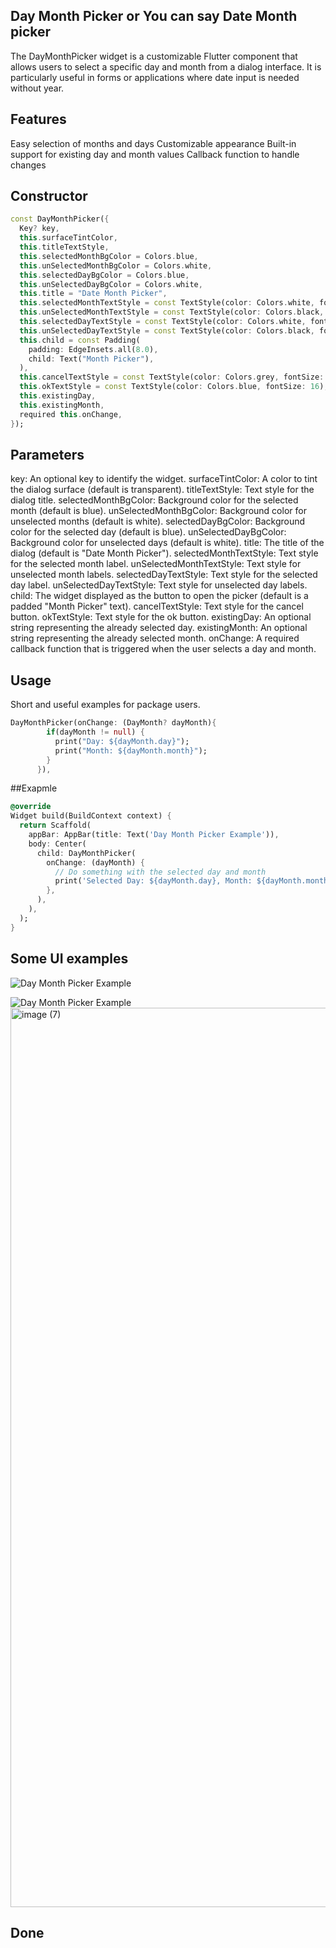 <!--
This README describes the package. If you publish this package to pub.dev,
this README's contents appear on the landing page for your package.

For information about how to write a good package README, see the guide for
[writing package pages](https://dart.dev/guides/libraries/writing-package-pages).

For general information about developing packages, see the Dart guide for
[creating packages](https://dart.dev/guides/libraries/create-library-packages)
and the Flutter guide for
[developing packages and plugins](https://flutter.dev/developing-packages).
-->

## Day Month Picker or You can say Date Month picker
The DayMonthPicker widget is a customizable Flutter component that allows users to select a specific day and month from a dialog interface. It is particularly useful in forms or applications where date input is needed without year.

## Features

Easy selection of months and days
Customizable appearance
Built-in support for existing day and month values
Callback function to handle changes

## Constructor
```dart
const DayMonthPicker({
  Key? key,
  this.surfaceTintColor,
  this.titleTextStyle,
  this.selectedMonthBgColor = Colors.blue,
  this.unSelectedMonthBgColor = Colors.white,
  this.selectedDayBgColor = Colors.blue,
  this.unSelectedDayBgColor = Colors.white,
  this.title = "Date Month Picker",
  this.selectedMonthTextStyle = const TextStyle(color: Colors.white, fontSize: 14),
  this.unSelectedMonthTextStyle = const TextStyle(color: Colors.black, fontSize: 14),
  this.selectedDayTextStyle = const TextStyle(color: Colors.white, fontSize: 12),
  this.unSelectedDayTextStyle = const TextStyle(color: Colors.black, fontSize: 12),
  this.child = const Padding(
    padding: EdgeInsets.all(8.0),
    child: Text("Month Picker"),
  ),
  this.cancelTextStyle = const TextStyle(color: Colors.grey, fontSize: 16),
  this.okTextStyle = const TextStyle(color: Colors.blue, fontSize: 16),
  this.existingDay,
  this.existingMonth,
  required this.onChange,
});
```
## Parameters
key: An optional key to identify the widget.
surfaceTintColor: A color to tint the dialog surface (default is transparent).
titleTextStyle: Text style for the dialog title.
selectedMonthBgColor: Background color for the selected month (default is blue).
unSelectedMonthBgColor: Background color for unselected months (default is white).
selectedDayBgColor: Background color for the selected day (default is blue).
unSelectedDayBgColor: Background color for unselected days (default is white).
title: The title of the dialog (default is "Date Month Picker").
selectedMonthTextStyle: Text style for the selected month label.
unSelectedMonthTextStyle: Text style for unselected month labels.
selectedDayTextStyle: Text style for the selected day label.
unSelectedDayTextStyle: Text style for unselected day labels.
child: The widget displayed as the button to open the picker (default is a padded "Month Picker" text).
cancelTextStyle: Text style for the cancel button.
okTextStyle: Text style for the ok button.
existingDay: An optional string representing the already selected day.
existingMonth: An optional string representing the already selected month.
onChange: A required callback function that is triggered when the user selects a day and month.

## Usage

Short and useful examples for package users.

```dart
DayMonthPicker(onChange: (DayMonth? dayMonth){
        if(dayMonth != null) {
          print("Day: ${dayMonth.day}");
          print("Month: ${dayMonth.month}");
        }
      }),
```
##Exapmle
```dart
@override
Widget build(BuildContext context) {
  return Scaffold(
    appBar: AppBar(title: Text('Day Month Picker Example')),
    body: Center(
      child: DayMonthPicker(
        onChange: (dayMonth) {
          // Do something with the selected day and month
          print('Selected Day: ${dayMonth.day}, Month: ${dayMonth.month}');
        },
      ),
    ),
  );
}

```

## Some UI examples

![Day Month Picker Example](https://github.com/user-attachments/assets/4371824a-fc35-4114-9e8c-69cad1b85eda)

![Day Month Picker Example](https://github.com/user-attachments/assets/d4bf06b1-b1fb-4c23-8162-945d32acc042)
<img width="1439" alt="image (7)" src="https://github.com/user-attachments/assets/15ef4717-1a27-4a0c-986f-20cedc70abb3">


## Done
